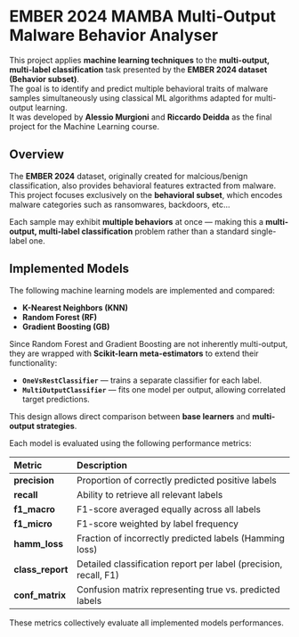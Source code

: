 # EMBER 2024 MAMBA Multi-Output Malware Behavior Analyser

This project applies **machine learning techniques** to the **multi-output, multi-label classification** task presented
by the **EMBER 2024 dataset (Behavior subset)**.  
The goal is to identify and predict multiple behavioral traits of malware samples simultaneously using classical ML
algorithms adapted for multi-output learning.  
It was developed by **Alessio Murgioni** and **Riccardo Deidda** as the final project for the Machine Learning course.

## Overview

The **EMBER 2024** dataset, originally created for malcious/benign classification, also provides behavioral features
extracted from malware.  
This project focuses exclusively on the **behavioral subset**, which encodes malware categories such as ransomwares,
backdoors, etc...

Each sample may exhibit **multiple behaviors** at once — making this a **multi-output, multi-label classification**
problem rather than a standard single-label one.

## Implemented Models

The following machine learning models are implemented and compared:

- **K-Nearest Neighbors (KNN)**
- **Random Forest (RF)**
- **Gradient Boosting (GB)**

Since Random Forest and Gradient Boosting are not inherently multi-output, they are wrapped with **Scikit-learn
meta-estimators** to extend their functionality:

- **`OneVsRestClassifier`** — trains a separate classifier for each label.
- **`MultiOutputClassifier`** — fits one model per output, allowing correlated target predictions.

This design allows direct comparison between **base learners** and **multi-output strategies**.

Each model is evaluated using the following performance metrics:

| Metric           | Description                                                      |
|:-----------------|:-----------------------------------------------------------------|
| **precision**    | Proportion of correctly predicted positive labels                |
| **recall**       | Ability to retrieve all relevant labels                          |
| **f1_macro**     | F1-score averaged equally across all labels                      |
| **f1_micro**     | F1-score weighted by label frequency                             |
| **hamm_loss**    | Fraction of incorrectly predicted labels (Hamming loss)          |
| **class_report** | Detailed classification report per label (precision, recall, F1) |
| **conf_matrix**  | Confusion matrix representing true vs. predicted labels          |

These metrics collectively evaluate all implemented models performances.
